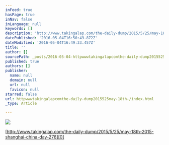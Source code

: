 ```yaml
---
inFeed: true
hasPage: true
inNav: false
inLanguage: null
keywords: []
description: 'http://www.takingalap.com/the-daily-dump/2015/5/25/may-18th-2015-shanghai-china-day-276'
datePublished: '2016-05-04T16:50:49.872Z'
dateModified: '2016-05-04T16:49:33.457Z'
title: ''
author: []
sourcePath: _posts/2016-05-04-httpwwwtakingalapcomthe-daily-dump2015525may-18th-.md
published: true
authors: []
publisher:
  name: null
  domain: null
  url: null
  favicon: null
starred: false
url: httpwwwtakingalapcomthe-daily-dump2015525may-18th-/index.html
_type: Article

---
```

![](https://the-grid-user-content.s3-us-west-2.amazonaws.com/e4c92c15-8241-4e62-8c5c-f7a0f3c14a90.jpg)

[http://www.takingalap.com/the-daily-dump/2015/5/25/may-18th-2015-shanghai-china-day-276][0]

[0]: http://www.takingalap.com/the-daily-dump/2015/5/25/may-18th-2015-shanghai-china-day-276